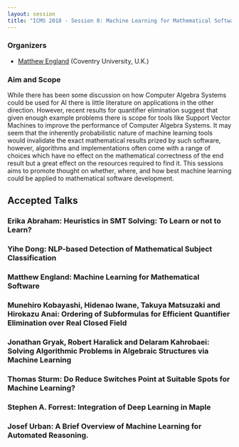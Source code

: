 ```yaml
---
layout: session
title: "ICMS 2018 - Session 8: Machine Learning for Mathematical Software"
---
```

### Organizers

*   [Matthew England](mailto:Matthew.England@coventry.ac.uk) (Coventry University, U.K.)

### Aim and Scope


While there has been some discussion on how Computer Algebra Systems could be used for AI there is little literature on applications in the other direction.  However, recent results for quantifier elimination suggest that given enough example problems there is scope for tools like Support Vector Machines to improve the performance of Computer Algebra Systems.  It may seem that the inherently probabilistic nature of machine learning tools would invalidate the exact mathematical results prized by such software, however, algorithms and implementations often come with a range of choices which have no effect on the mathematical correctness of the end result but a great effect on the resources required to find it.  This sessions aims to promote thought on whether, where, and how best machine learning could be applied to mathematical software development.

## Accepted Talks

### Erika Abraham:	Heuristics in SMT Solving: To Learn or not to Learn?
### Yihe Dong:	NLP-based Detection of Mathematical Subject Classification
### Matthew England:	Machine Learning for Mathematical Software
### Munehiro Kobayashi, Hidenao Iwane, Takuya Matsuzaki and Hirokazu Anai:	Ordering of Subformulas for Efficient Quantifier Elimination over Real Closed Field
### Jonathan Gryak, Robert Haralick and Delaram Kahrobaei:	Solving Algorithmic Problems in Algebraic Structures via Machine Learning
### Thomas Sturm:	Do Reduce Switches Point at Suitable Spots for Machine Learning?
### Stephen A. Forrest:	Integration of Deep Learning in Maple
### Josef Urban:	A Brief Overview of Machine Learning for Automated Reasoning.
